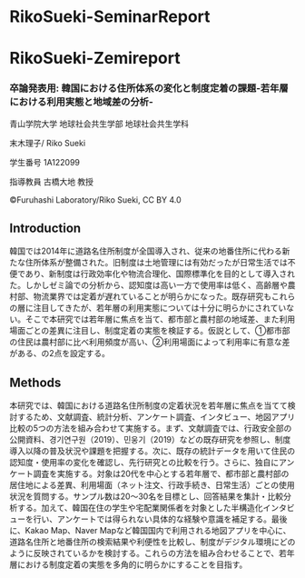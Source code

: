# RikoSueki-SeminarReport
# RikoSueki-Zemireport
### 卒論発表用: 韓国における住所体系の変化と制度定着の課題-若年層における利用実態と地域差の分析-

青山学院大学 地球社会共生学部 地球社会共生学科

末木理子/ Riko Sueki

学生番号 1A122099

指導教員 古橋大地 教授

©︎Furuhashi Laboratory/Riko Sueki, CC BY 4.0
## Introduction
韓国では2014年に道路名住所制度が全国導入され、従来の地番住所に代わる新たな住所体系が整備された。旧制度は土地管理には有効だったが日常生活では不便であり、新制度は行政効率化や物流合理化、国際標準化を目的として導入された。しかしゼミ論での分析から、認知度は高い一方で使用率は低く、高齢層や農村部、物流業界では定着が遅れていることが明らかになった。既存研究もこれらの層に注目してきたが、若年層の利用実態については十分に明らかにされていない。そこで本研究では若年層に焦点を当て、都市部と農村部の地域差、また利用場面ごとの差異に注目し、制度定着の実態を検証する。仮説として、①都市部の住民は農村部に比べ利用頻度が高い、②利用場面によって利用率に有意な差がある、の2点を設定する。

## Methods
本研究では、韓国における道路名住所制度の定着状況を若年層に焦点を当てて検討するため、文献調査、統計分析、アンケート調査、インタビュー、地図アプリ比較の5つの方法を組み合わせて実施する。まず、文献調査では、行政安全部の公開資料、경기연구원（2019）、민웅기（2019）などの既存研究を参照し、制度導入以降の普及状況や課題を把握する。次に、既存の統計データを用いて住民の認知度・使用率の変化を確認し、先行研究との比較を行う。さらに、独自にアンケート調査を実施する。対象は20代を中心とする若年層で、都市部と農村部の居住地による差異、利用場面（ネット注文、行政手続き、日常生活）ごとの使用状況を質問する。サンプル数は20〜30名を目標とし、回答結果を集計・比較分析する。加えて、韓国在住の学生や宅配業関係者を対象とした半構造化インタビューを行い、アンケートでは得られない具体的な経験や意識を補足する。最後に、Kakao Map、Naver Mapなど韓国国内で利用される地図アプリを中心に、道路名住所と地番住所の検索結果や利便性を比較し、制度がデジタル環境にどのように反映されているかを検討する。これらの方法を組み合わせることで、若年層における制度定着の実態を多角的に明らかにすることを目指す。
